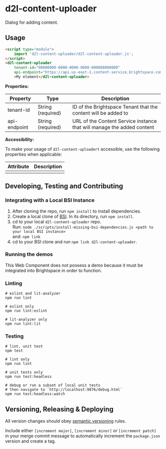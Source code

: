 # d2l-content-uploader

Dialog for adding content.

## Usage

```html
<script type="module">
    import 'd2l-content-uploader/d2l-content-uploader.js';
</script>
<d2l-content-uploader
	tenant-id="00000000-0000-0000-0000-000000000000"
	api-endpoint="https://api.us-east-1.content-service.brightspace.com"
	>My element</d2l-content-uploader>
```

**Properties:**

| Property | Type | Description |
|--|--|--|
|tenant-id|String (required)|ID of the Brightspace Tenant that the content will be added to|
|api-endpoint|String (required)|URL of the Content Service instance that will manage the added content|

**Accessibility:**

To make your usage of `d2l-content-uploadert` accessible, use the following properties when applicable:

| Attribute | Description |
|--|--|
| | |

## Developing, Testing and Contributing

### Integrating with a Local BSI Instance

1. After cloning the repo, run `npm install` to install dependencies.
2. Create a local clone of [BSI](https://github.com/Brightspace/brightspace-integration). In its directory, run `npm install`.
3. cd to your local `d2l-content-uploader` repo.\
   Run: `node ./scripts/install-missing-bsi-dependencies.js <path to your local BSI instance>`\
   and: `npm link`
4. cd to your BSI clone and run `npm link d2l-content-uploader`.

### Running the demos

This Web Component does not possess a demo because it must be integrated into Brightspace in order to function.

### Linting

```shell
# eslint and lit-analyzer
npm run lint

# eslint only
npm run lint:eslint

# lit-analyzer only
npm run lint:lit
```

### Testing

```shell
# lint, unit test
npm test

# lint only
npm run lint

# unit tests only
npm run test:headless

# debug or run a subset of local unit tests
# then navigate to `http://localhost:9876/debug.html`
npm run test:headless:watch
```

## Versioning, Releasing & Deploying

All version changes should obey [semantic versioning](https://semver.org/) rules.

Include either `[increment major]`, `[increment minor]` or `[increment patch]` in your merge commit message to automatically increment the `package.json` version and create a tag.
